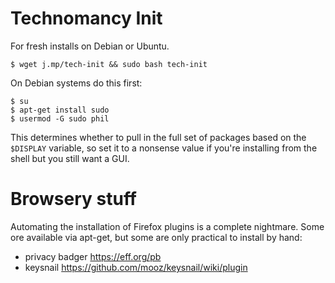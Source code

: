 # Technomancy Init

For fresh installs on Debian or Ubuntu.

    $ wget j.mp/tech-init && sudo bash tech-init

On Debian systems do this first:

    $ su
    $ apt-get install sudo
    $ usermod -G sudo phil

This determines whether to pull in the full set of packages based on
the `$DISPLAY` variable, so set it to a nonsense value if you're
installing from the shell but you still want a GUI.

# Browsery stuff

Automating the installation of Firefox plugins is a complete
nightmare. Some ore available via apt-get, but some are only practical
to install by hand:

* privacy badger https://eff.org/pb
* keysnail https://github.com/mooz/keysnail/wiki/plugin
